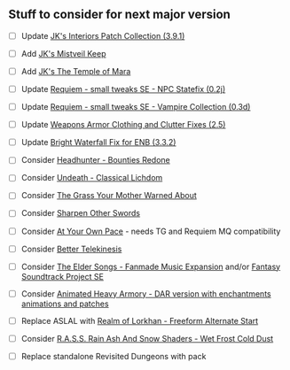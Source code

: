 ## Stuff to consider for next major version
- [ ] Update [JK's Interiors Patch Collection (3.9.1)](https://www.nexusmods.com/skyrimspecialedition/mods/35910)
- [ ] Add [JK's Mistveil Keep](https://www.nexusmods.com/skyrimspecialedition/mods/52462)
- [ ] Add [JK's The Temple of Mara](https://www.nexusmods.com/skyrimspecialedition/mods/52724)

- [ ] Update [Requiem - small tweaks SE - NPC Statefix (0.2j)](https://www.nexusmods.com/skyrimspecialedition/mods/42633)
- [ ] Update [Requiem - small tweaks SE - Vampire Collection (0.3d)](https://www.nexusmods.com/skyrimspecialedition/mods/42633)
- [ ] Update [Weapons Armor Clothing and Clutter Fixes (2.5)](https://www.nexusmods.com/skyrimspecialedition/mods/18994)
- [ ] Update [Bright Waterfall Fix for ENB (3.3.2)](https://www.nexusmods.com/skyrimspecialedition/mods/37956)

- [ ] Consider [Headhunter - Bounties Redone](https://www.nexusmods.com/skyrimspecialedition/mods/51847)
- [ ] Consider [Undeath - Classical Lichdom](https://www.nexusmods.com/skyrimspecialedition/mods/40802)
- [ ] Consider [The Grass Your Mother Warned About](https://www.nexusmods.com/skyrimspecialedition/mods/53064)
- [ ] Consider [Sharpen Other Swords](https://www.nexusmods.com/skyrimspecialedition/mods/52723)
- [ ] Consider [At Your Own Pace](https://www.nexusmods.com/skyrimspecialedition/mods/52704) - needs TG and Requiem MQ compatibility
- [ ] Consider [Better Telekinesis](https://www.nexusmods.com/skyrimspecialedition/mods/42906)
- [ ] Consider [The Elder Songs - Fanmade Music Expansion](https://www.nexusmods.com/skyrimspecialedition/mods/27504) and/or [Fantasy Soundtrack Project SE](https://www.nexusmods.com/skyrimspecialedition/mods/5268)
- [ ] Consider [Animated Heavy Armory - DAR version with enchantments animations and patches](https://www.nexusmods.com/skyrimspecialedition/mods/51100)
- [ ] Replace ASLAL with [Realm of Lorkhan - Freeform Alternate Start](https://www.nexusmods.com/skyrimspecialedition/mods/18223)
- [ ] Consider [R.A.S.S. Rain Ash And Snow Shaders - Wet Frost Cold Dust](https://www.nexusmods.com/skyrimspecialedition/mods/22780)
- [ ] Replace standalone Revisited Dungeons with pack
